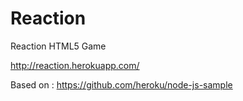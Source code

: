 Reaction
========

Reaction HTML5 Game

http://reaction.herokuapp.com/

Based on : https://github.com/heroku/node-js-sample
